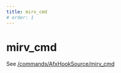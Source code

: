 ```yaml
---
title: mirv_cmd
# order: 1
---
```


# mirv_cmd

See [/commands/AfxHookSource/mirv_cmd](/commands/AfxHookSource/mirv_cmd)
